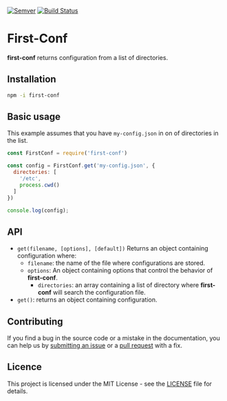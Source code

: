 [![Semver](http://img.shields.io/SemVer/2.0.0.png)](http://semver.org/spec/v2.0.0.html)
[![Build Status](https://travis-ci.org/sitrakary/first-conf.png?branch=master)](https://david-dm.org/sitrakary/first-conf)

# First-Conf

**first-conf** returns configuration from a list of directories.

## Installation

```bash
npm -i first-conf
```

## Basic usage

This example assumes that you have `my-config.json` in on of directories in the list.

```js
const FirstConf = require('first-conf')

const config = FirstConf.get('my-config.json', {
  directories: [
    '/etc',
    process.cwd()
  ]
})

console.log(config);
```

## API

- `get(filename, [options], [default])`
Returns an object containing configuration where:
    - `filename`: the name of the file where configurations are stored.
    - `options`: An object containing options that control the behavior of **first-conf**.
        - `directories`: an array containing a list of directory where **first-conf** will search the configuration file.
- `get()`: returns an object containing configuration.

## Contributing

If you find a bug in the source code or a mistake in the documentation, you can help us by [submitting an issue](https://github.com/sitrakay/first-conf/issues) or a [pull request](https://github.com/sitrakay/first-conf/pulls) with a fix.

## Licence

This project is licensed under the MIT License - see the [LICENSE](https://github.com/sitrakay/first-conf/blob/master/LICENSE) file for details.
